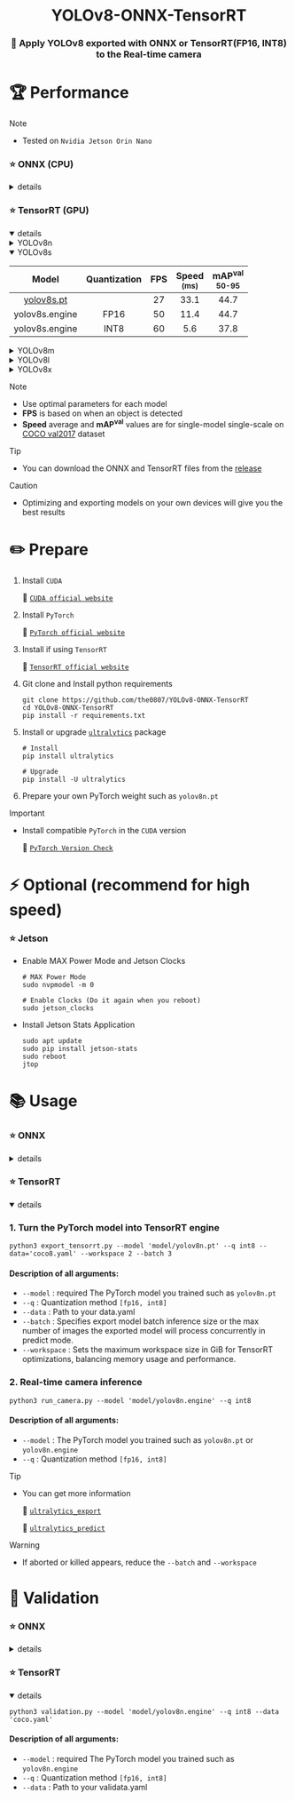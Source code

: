 <div align="center">

# YOLOv8-ONNX-TensorRT
<!-- [![GitHub all releases](https://img.shields.io/github/downloads/the0807/YOLOv8-ONNX-TensorRT/total)](https://github.com/the0807/YOLOv8-ONNX-TensorRT/releases) -->
### 👀 Apply YOLOv8 exported with ONNX or TensorRT(FP16, INT8) to the Real-time camera

</div>

# 🏆 Performance

> [!Note]
> -  Tested on `Nvidia Jetson Orin Nano`

### ⭐ ONNX (CPU)
<details>
<summary>details</summary>

<details open>
<summary>YOLOv8n</summary>
<!-- - #### yolov8n -->

|Model|Quantization|FPS|Speed<sup><br>(ms)|mAP<sup>val<br>50-95|
|:---:|:---:|:---:|:---:|:---:|
|[yolov8n.pt](https://github.com/the0807/YOLOv8-ONNX-TensorRT/releases/download/v1.0/YOLOv8n.zip)||2|535.8|37.1
|yolov8n.onnx|FP16|7|146|37

</details>

<details>
<summary>YOLOv8s</summary>
<!-- - #### yolov8s -->

|Model|Quantization|FPS|Speed<sup><br>(ms)|mAP<sup>val<br>50-95|
|:---:|:---:|:---:|:---:|:---:|
|[yolov8s.pt](https://github.com/the0807/YOLOv8-ONNX-TensorRT/releases/download/v1.0/YOLOv8s.zip)||1|943.9|44.7
|yolov8s.onnx|FP16|3|347.6|44.7

</details>

<details>
<summary>YOLOv8m</summary>
<!-- - #### yolov8m -->

|Model|Quantization|FPS|Speed<sup><br>(ms)|mAP<sup>val<br>50-95|
|:---:|:---:|:---:|:---:|:---:|
|[yolov8m.pt](https://github.com/the0807/YOLOv8-ONNX-TensorRT/releases/download/v1.0/YOLOv8m.zip)||0.5||||
|yolov8m.onnx|FP16|1.2||||

</details>

`YOLOv8l` and `YOLOv8x` were too slow to measure


</details>


### ⭐ TensorRT (GPU)
<details open>
<summary>details</summary>

<details>
<summary>YOLOv8n</summary>
<!-- - #### yolov8n -->

|Model|Quantization|FPS|Speed<sup><br>(ms)|mAP<sup>val<br>50-95|
|:---:|:---:|:---:|:---:|:---:|
|[yolov8n.pt](https://github.com/the0807/YOLOv8-ONNX-TensorRT/releases/download/v1.0/YOLOv8n.zip)||36|21.9|37.1
|yolov8n.engine|FP16|65|7.3|37
|yolov8n.engine|INT8|70|4.3|26.2

</details>

<details open>
<summary>YOLOv8s</summary>
<!-- - #### yolov8s -->

|Model|Quantization|FPS|Speed<sup><br>(ms)|mAP<sup>val<br>50-95|
|:---:|:---:|:---:|:---:|:---:|
|[yolov8s.pt](https://github.com/the0807/YOLOv8-ONNX-TensorRT/releases/download/v1.0/YOLOv8s.zip)||27|33.1|44.7
|yolov8s.engine|FP16|50|11.4|44.7
|yolov8s.engine|INT8|60|5.6|37.8

</details>

<details>
<summary>YOLOv8m</summary>
<!-- - #### yolov8m -->

|Model|Quantization|FPS|Speed<sup><br>(ms)|mAP<sup>val<br>50-95|
|:---:|:---:|:---:|:---:|:---:|
|[yolov8m.pt](https://github.com/the0807/YOLOv8-ONNX-TensorRT/releases/download/v1.0/YOLOv8m.zip)||15|66.5|50.1
|yolov8m.engine|FP16|32|23.6|50
|yolov8m.engine|INT8|40|13.9|44.1

</details>

<details>
<summary>YOLOv8l</summary>
<!-- - #### yolov8l -->

|Model|Quantization|FPS|Speed<sup><br>(ms)|mAP<sup>val<br>50-95|
|:---:|:---:|:---:|:---:|:---:|
|[yolov8l.pt](https://github.com/the0807/YOLOv8-ONNX-TensorRT/releases/download/v1.0/YOLOv8l.zip)||10|103.2|52.9
|yolov8l.engine|FP16|23|35.5|52.6
|yolov8l.engine|INT8|38|18.3|46

</details>

<details>
<summary>YOLOv8x</summary>
<!-- - #### yolov8x -->

|Model|Quantization|FPS|Speed<sup><br>(ms)|mAP<sup>val<br>50-95|
|:---:|:---:|:---:|:---:|:---:|
|[yolov8x.pt](https://github.com/the0807/YOLOv8-ONNX-TensorRT/releases/download/v1.0/YOLOv8x.zip)||6|160.2|54.0
|yolov8x.engine|FP16|15|56.6|53.7
|yolov8x.engine|INT8|24|34.2|38.4

</details>

</details>

> [!Note]
> - Use optimal parameters for each model
> - **FPS** is based on when an object is detected
> - **Speed** average and **mAP<sup>val</sup>** values are for single-model single-scale on [COCO val2017](https://cocodataset.org) dataset

> [!Tip]
> - You can download the ONNX and TensorRT files from the [release](https://github.com/the0807/YOLOv8-ONNX-TensorRT/releases)

> [!Caution]
> - Optimizing and exporting models on your own devices will give you the best results

# ✏️ Prepare
1. Install `CUDA`

    🚀 [`CUDA official website`](https://docs.nvidia.com/cuda/cuda-installation-guide-linux/index.html#download-the-nvidia-cuda-toolkit)

2. Install `PyTorch`

    🚀 [`PyTorch official website`](https://pytorch.org/get-started/locally/)

3. Install if using `TensorRT`

    🚀 [`TensorRT official website`](https://developer.nvidia.com/nvidia-tensorrt-8x-download)

4. Git clone and Install python requirements
     ``` shell
     git clone https://github.com/the0807/YOLOv8-ONNX-TensorRT
     cd YOLOv8-ONNX-TensorRT
     pip install -r requirements.txt
     ```

5. Install or upgrade [`ultralytics`](https://github.com/ultralytics/ultralytics) package
 
     ``` shell
     # Install
     pip install ultralytics

     # Upgrade
     pip install -U ultralytics
     ```

6. Prepare your own PyTorch weight such as `yolov8n.pt`

> [!Important]
> - Install compatible `PyTorch` in the `CUDA` version
> 
>     🚀 [`PyTorch Version Check`](https://pytorch.org/get-started/previous-versions/)


# ⚡️ Optional (recommend for high speed)

### ⭐ Jetson

- Enable MAX Power Mode and Jetson Clocks

     ``` shell
     # MAX Power Mode
     sudo nvpmodel -m 0
    
     # Enable Clocks (Do it again when you reboot)
     sudo jetson_clocks
     ```

- Install Jetson Stats Application

     ``` shell
     sudo apt update
     sudo pip install jetson-stats
     sudo reboot
     jtop
     ```


# 📚 Usage

### ⭐ ONNX
<details>
<summary>details</summary>

### 1. Turn the PyTorch model into ONNX

 ``` shell
 python3 export_onnx.py --model 'model/yolov8n.pt' --q fp16 --data='coco8.yaml'
 ```

#### Description of all arguments:
- `--model` : required The PyTorch model you trained such as `yolov8n.pt`
- `--q` : Quantization method `[fp16]`
- `--data` : Path to your data.yaml
- `--batch` : Specifies export model batch inference size or the max number of images the exported model will process concurrently in predict mode.


### 2. Real-time camera inference

``` shell
python3 run_camera.py --model 'model/yolov8n.onnx' --q fp16
```

#### Description of all arguments:
- `--model` : The PyTorch model you trained such as `yolov8n.onnx`
- `--q` : Quantization method `[fp16]`

</details>


### ⭐ TensorRT
<details open>
<summary>details</summary>

### 1. Turn the PyTorch model into TensorRT engine

 ``` shell
 python3 export_tensorrt.py --model 'model/yolov8n.pt' --q int8 --data='coco8.yaml' --workspace 2 --batch 3
 ```

#### Description of all arguments:
- `--model` : required The PyTorch model you trained such as `yolov8n.pt`
- `--q` : Quantization method `[fp16, int8]`
- `--data` : Path to your data.yaml
- `--batch` : Specifies export model batch inference size or the max number of images the exported model will process concurrently in predict mode.
- `--workspace` : Sets the maximum workspace size in GiB for TensorRT optimizations, balancing memory usage and performance.


### 2. Real-time camera inference

``` shell
python3 run_camera.py --model 'model/yolov8n.engine' --q int8
```

#### Description of all arguments:
- `--model` : The PyTorch model you trained such as `yolov8n.pt` or `yolov8n.engine`
- `--q` : Quantization method `[fp16, int8]`

</details>

> [!Tip]
> - You can get more information
> 
>     🚀 [`ultralytics_export`](https://docs.ultralytics.com/modes/export/)
> 
>     🚀 [`ultralytics_predict`](https://docs.ultralytics.com/modes/predict/)

> [!Warning]
> - If aborted or killed appears, reduce the `--batch` and `--workspace`

# 🧐 Validation

### ⭐ ONNX
<details>
<summary>details</summary>

 ``` shell
 python3 validation.py --model 'model/yolov8n.onnx' --q fp16 --data 'coco.yaml'
 ```

#### Description of all arguments:
- `--model` : required The PyTorch model you trained such as `yolov8n.onnx`
- `--q` : Quantization method `[fp16]`
- `--data` : Path to your validata.yaml

</details>

### ⭐ TensorRT
<details open>
<summary>details</summary>

 ``` shell
 python3 validation.py --model 'model/yolov8n.engine' --q int8 --data 'coco.yaml'
 ```

#### Description of all arguments:
- `--model` : required The PyTorch model you trained such as `yolov8n.engine`
- `--q` : Quantization method `[fp16, int8]`
- `--data` : Path to your validata.yaml

</details>


